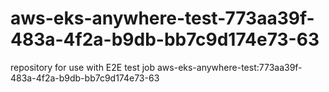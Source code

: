 # aws-eks-anywhere-test-773aa39f-483a-4f2a-b9db-bb7c9d174e73-63
repository for use with E2E test job aws-eks-anywhere-test:773aa39f-483a-4f2a-b9db-bb7c9d174e73-63
